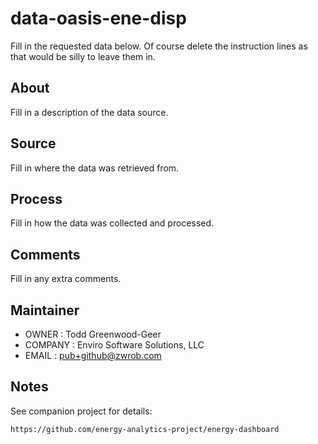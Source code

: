 # data-oasis-ene-disp

Fill in the requested data below. Of course delete the instruction lines as that would be silly to leave them in.

## About

Fill in a description of the data source.

## Source

Fill in where the data was retrieved from.

## Process

Fill in how the data was collected and processed.

## Comments

Fill in any extra comments.

## Maintainer
* OWNER		: Todd Greenwood-Geer 
* COMPANY	: Enviro Software Solutions, LLC 
* EMAIL		: pub+github@zwrob.com

## Notes

See companion project for details:

    https://github.com/energy-analytics-project/energy-dashboard
